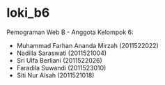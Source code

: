 # loki_b6
Pemograman Web B - Anggota Kelompok 6:
- Muhammad Farhan Ananda Mirzah (2011522022)
- Nadilla Saraswati (2011521004)
- Sri Ulfa Berliani (2011522026)
- Faradila Suwandi (2011523010)
- Siti Nur Aisah (2011521018)

